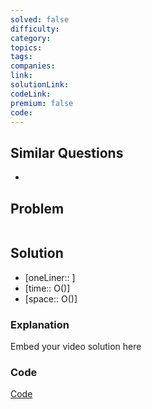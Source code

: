 ```yaml
---
solved: false
difficulty: 
category: 
topics: 
tags: 
companies: 
link: 
solutionLink: 
codeLink: 
premium: false
code:
---
```

## Similar Questions

- 
## Problem

```
```
## Solution

- [oneLiner:: ]
- [time:: O()]
- [space:: O()]

### Explanation

Embed your video solution here

### Code

[Code]()
